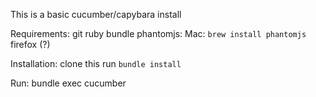 This is a basic cucumber/capybara install

Requirements:
git
ruby
bundle
phantomjs: Mac: `brew install phantomjs`
firefox (?)

Installation:
clone this
run `bundle install`

Run:
bundle exec cucumber
